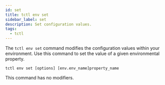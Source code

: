```yaml
---
id: set
title: tctl env set
sidebar_label: set
description: Set configuration values.
tags:
  - tctl
---
```


The `tctl env set` command modifies the configuration values within your environment.
Use this command to set the value of a given environmental property.

`tctl env set [options] [env.env_name]property_name`

This command has no modifiers.
